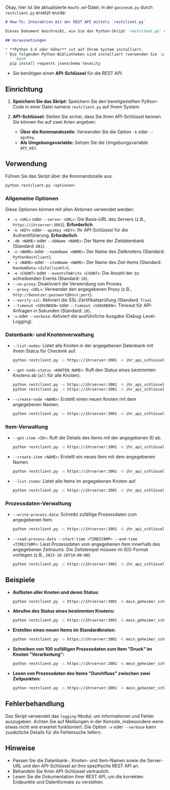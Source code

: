 Okay, hier ist die aktualisierte `HowTo.md`-Datei, in der `ganzneu6.py` durch `restclient.py` ersetzt wurde:

```markdown
# How-To: Interaktion mit der REST API mittels `restclient.py`

Dieses Dokument beschreibt, wie Sie das Python-Skript `restclient.py` verwenden können, um mit einer REST API zu interagieren und Datenbanken, Knoten und Items zu verwalten sowie Prozessdaten zu lesen und zu schreiben.

## Voraussetzungen

* **Python 3.6 oder höher** ist auf Ihrem System installiert.
* Die folgenden Python-Bibliotheken sind installiert (verwenden Sie `pip` zur Installation):
  ```bash
  pip install requests jsonschema tenacity
  ```
* Sie benötigen einen **API-Schlüssel** für die REST API.

## Einrichtung

1.  **Speichern Sie das Skript:** Speichern Sie den bereitgestellten Python-Code in einer Datei namens `restclient.py` auf Ihrem System.

2.  **API-Schlüssel:** Stellen Sie sicher, dass Sie Ihren API-Schlüssel kennen. Sie können ihn auf zwei Arten angeben:
    * **Über die Kommandozeile:** Verwenden Sie die Option `-k` oder `--apiKey`.
    * **Als Umgebungsvariable:** Setzen Sie die Umgebungsvariable `API_KEY`.

## Verwendung

Führen Sie das Skript über die Kommandozeile aus:

```bash
python restclient.py <optionen>
```

### Allgemeine Optionen

Diese Optionen können mit allen Aktionen verwendet werden:

* `-s <URL>` oder `--server <URL>`: Die Basis-URL des Servers (z.B., `https://ihrserver:3001`). **Erforderlich**.
* `-k <KEY>` oder `--apiKey <KEY>`: Ihr API-Schlüssel für die Authentifizierung. **Erforderlich**.
* `-db <NAME>` oder `--dbName <NAME>`: Der Name der Zieldatenbank (Standard: `DB1`).
* `-n <NAME>` oder `--nodeName <NAME>`: Der Name des Zielknotens (Standard: `PythonRestClient`).
* `-i <NAME>` oder `--itemName <NAME>`: Der Name des Ziel-Items (Standard: `RandomData-<Zufallszahl>`).
* `-e <COUNT>` oder `--eventsToWrite <COUNT>`: Die Anzahl der zu schreibenden Events (Standard: `10`).
* `--no-proxy`: Deaktiviert die Verwendung von Proxies.
* `--proxy <URL>`: Verwendet den angegebenen Proxy (z.B., `http://benutzer:passwort@host:port`).
* `--verify-ssl`: Aktiviert die SSL-Zertifikatsprüfung (Standard: `True`).
* `--timeout <SEKUNDEN>` oder `--timeout <SEKUNDEN>`: Timeout für API-Anfragen in Sekunden (Standard: `10`).
* `-v` oder `--verbose`: Aktiviert die ausführliche Ausgabe (Debug-Level-Logging).

### Datenbank- und Knotenverwaltung

* `--list-nodes`: Listet alle Knoten in der angegebenen Datenbank mit ihrem Status für Checkmk auf.
    ```bash
    python restclient.py -s https://ihrserver:3001 -k ihr_api_schlüssel --list-nodes -db MeineDatenbank
    ```

* `--get-node-status <KNOTEN_NAME>`: Ruft den Status eines bestimmten Knotens ab (`all` für alle Knoten).
    ```bash
    python restclient.py -s https://ihrserver:3001 -k ihr_api_schlüssel --get-node-status MeinKnoten -db MeineDatenbank
    python restclient.py -s https://ihrserver:3001 -k ihr_api_schlüssel --get-node-status all -db MeineDatenbank
    ```

* `--create-node <NAME>`: Erstellt einen neuen Knoten mit dem angegebenen Namen.
    ```bash
    python restclient.py -s https://ihrserver:3001 -k ihr_api_schlüssel --create-node NeuerKnoten -db MeineDatenbank
    ```

### Item-Verwaltung

* `--get-item <ID>`: Ruft die Details des Items mit der angegebenen ID ab.
    ```bash
    python restclient.py -s https://ihrserver:3001 -k ihr_api_schlüssel --get-item 12345 -db MeineDatenbank -n MeinKnoten
    ```

* `--create-item <NAME>`: Erstellt ein neues Item mit dem angegebenen Namen.
    ```bash
    python restclient.py -s https://ihrserver:3001 -k ihr_api_schlüssel --create-item SensorWert -db MeineDatenbank -n MeinKnoten
    ```

* `--list-items`: Listet alle Items im angegebenen Knoten auf.
    ```bash
    python restclient.py -s https://ihrserver:3001 -k ihr_api_schlüssel --list-items -db MeineDatenbank -n MeinKnoten
    ```

### Prozessdaten-Verwaltung

* `--write-process-data`: Schreibt zufällige Prozessdaten zum angegebenen Item.
    ```bash
    python restclient.py -s https://ihrserver:3001 -k ihr_api_schlüssel --write-process-data -db MeineDatenbank -n MeinKnoten -i SensorWert -e 5
    ```

* `--read-process-data --start-time <TIMESTAMP> --end-time <TIMESTAMP>`: Liest Prozessdaten vom angegebenen Item innerhalb des angegebenen Zeitraums. Die Zeitstempel müssen im ISO-Format vorliegen (z.B., `2023-10-26T10:00:00`).
    ```bash
    python restclient.py -s https://ihrserver:3001 -k ihr_api_schlüssel --read-process-data -db MeineDatenbank -n MeinKnoten -i SensorWert --start-time "2024-04-22T09:00:00" --end-time "2024-04-22T09:05:00"
    ```

## Beispiele

* **Auflisten aller Knoten und deren Status:**
    ```bash
    python restclient.py -s https://ihrserver:3001 -k mein_geheimer_schlüssel --list-nodes -db ProduktionsDB
    ```

* **Abrufen des Status eines bestimmten Knotens:**
    ```bash
    python restclient.py -s https://ihrserver:3001 -k mein_geheimer_schlüssel --get-node-status OPC_UA_Server -db TestDB
    ```

* **Erstellen eines neuen Items im Standardknoten:**
    ```bash
    python restclient.py -s https://ihrserver:3001 -k mein_geheimer_schlüssel --create-item TemperaturSensor -db Messwerte
    ```

* **Schreiben von 100 zufälligen Prozessdaten zum Item "Druck" im Knoten "Verarbeitung":**
    ```bash
    python restclient.py -s https://ihrserver:3001 -k mein_geheimer_schlüssel --write-process-data -db Steuerung -n Verarbeitung -i Druck -e 100
    ```

* **Lesen von Prozessdaten des Items "Durchfluss" zwischen zwei Zeitpunkten:**
    ```bash
    python restclient.py -s https://ihrserver:3001 -k mein_geheimer_schlüssel --read-process-data -db Analyse -n Datenlogger --itemName Durchfluss --start-time "2024-04-21T12:00:00" --end-time "2024-04-21T13:00:00"
    ```

## Fehlerbehandlung

Das Skript verwendet das `logging`-Modul, um Informationen und Fehler auszugeben. Achten Sie auf Meldungen in der Konsole, insbesondere wenn etwas nicht wie erwartet funktioniert. Die Option `-v` oder `--verbose` kann zusätzliche Details für die Fehlersuche liefern.

## Hinweise

* Passen Sie die Datenbank-, Knoten- und Item-Namen sowie die Server-URL und den API-Schlüssel an Ihre spezifische REST API an.
* Behandeln Sie Ihren API-Schlüssel vertraulich.
* Lesen Sie die Dokumentation Ihrer REST API, um die korrekten Endpunkte und Datenformate zu verstehen.
```
